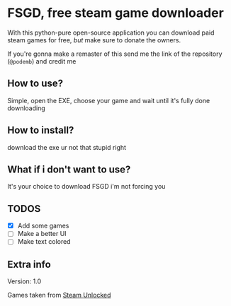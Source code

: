 # FSGD, free steam game downloader
With this python-pure open-source application you can download paid steam games for free, *but* make sure to donate the owners.

If you're gonna make a remaster of this send me the link of the repository (`@podemb`) and credit me

## How to use?
Simple, open the EXE, choose your game and wait until it's fully done downloading

## How to install?
download the exe ur not that stupid right

## What if i don't want to use?
It's your choice to download FSGD i'm not forcing you

## TODOS
* [x] Add some games
* [ ] Make a better UI
* [ ] Make text colored

## Extra info
Version: 1.0

Games taken from [Steam Unlocked](https://steamunlocked.net)
